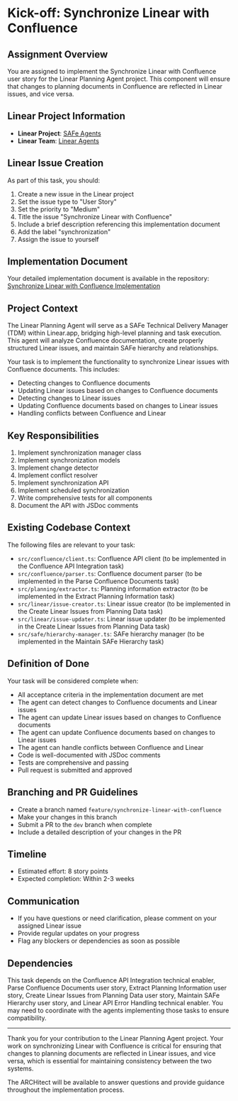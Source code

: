 # Kick-off: Synchronize Linear with Confluence

## Assignment Overview
You are assigned to implement the Synchronize Linear with Confluence user story for the Linear Planning Agent project. This component will ensure that changes to planning documents in Confluence are reflected in Linear issues, and vice versa.

## Linear Project Information
- **Linear Project**: [SAFe Agents](https://linear.app/wordstofilmby/project/safe-agents-41505bde79df/overview)
- **Linear Team**: [Linear Agents](https://linear.app/wordstofilmby/team/LIN/all)

## Linear Issue Creation
As part of this task, you should:
1. Create a new issue in the Linear project
2. Set the issue type to "User Story"
3. Set the priority to "Medium"
4. Title the issue "Synchronize Linear with Confluence"
5. Include a brief description referencing this implementation document
6. Add the label "synchronization"
7. Assign the issue to yourself

## Implementation Document
Your detailed implementation document is available in the repository:
[Synchronize Linear with Confluence Implementation](https://github.com/ByBren-LLC/WTFB-Linear-agents/blob/main/specs/synchronize_linear_with_confluence-implementation.md)

## Project Context
The Linear Planning Agent will serve as a SAFe Technical Delivery Manager (TDM) within Linear.app, bridging high-level planning and task execution. This agent will analyze Confluence documentation, create properly structured Linear issues, and maintain SAFe hierarchy and relationships.

Your task is to implement the functionality to synchronize Linear issues with Confluence documents. This includes:
- Detecting changes to Confluence documents
- Updating Linear issues based on changes to Confluence documents
- Detecting changes to Linear issues
- Updating Confluence documents based on changes to Linear issues
- Handling conflicts between Confluence and Linear

## Key Responsibilities
1. Implement synchronization manager class
2. Implement synchronization models
3. Implement change detector
4. Implement conflict resolver
5. Implement synchronization API
6. Implement scheduled synchronization
7. Write comprehensive tests for all components
8. Document the API with JSDoc comments

## Existing Codebase Context
The following files are relevant to your task:
- `src/confluence/client.ts`: Confluence API client (to be implemented in the Confluence API Integration task)
- `src/confluence/parser.ts`: Confluence document parser (to be implemented in the Parse Confluence Documents task)
- `src/planning/extractor.ts`: Planning information extractor (to be implemented in the Extract Planning Information task)
- `src/linear/issue-creator.ts`: Linear issue creator (to be implemented in the Create Linear Issues from Planning Data task)
- `src/linear/issue-updater.ts`: Linear issue updater (to be implemented in the Create Linear Issues from Planning Data task)
- `src/safe/hierarchy-manager.ts`: SAFe hierarchy manager (to be implemented in the Maintain SAFe Hierarchy task)

## Definition of Done
Your task will be considered complete when:
- All acceptance criteria in the implementation document are met
- The agent can detect changes to Confluence documents and Linear issues
- The agent can update Linear issues based on changes to Confluence documents
- The agent can update Confluence documents based on changes to Linear issues
- The agent can handle conflicts between Confluence and Linear
- Code is well-documented with JSDoc comments
- Tests are comprehensive and passing
- Pull request is submitted and approved

## Branching and PR Guidelines
- Create a branch named `feature/synchronize-linear-with-confluence`
- Make your changes in this branch
- Submit a PR to the `dev` branch when complete
- Include a detailed description of your changes in the PR

## Timeline
- Estimated effort: 8 story points
- Expected completion: Within 2-3 weeks

## Communication
- If you have questions or need clarification, please comment on your assigned Linear issue
- Provide regular updates on your progress
- Flag any blockers or dependencies as soon as possible

## Dependencies
This task depends on the Confluence API Integration technical enabler, Parse Confluence Documents user story, Extract Planning Information user story, Create Linear Issues from Planning Data user story, Maintain SAFe Hierarchy user story, and Linear API Error Handling technical enabler. You may need to coordinate with the agents implementing those tasks to ensure compatibility.

---

Thank you for your contribution to the Linear Planning Agent project. Your work on synchronizing Linear with Confluence is critical for ensuring that changes to planning documents are reflected in Linear issues, and vice versa, which is essential for maintaining consistency between the two systems.

The ARCHitect will be available to answer questions and provide guidance throughout the implementation process.
